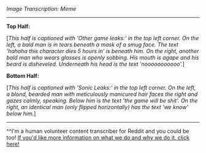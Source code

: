 *Image Transcription: Meme*

---

**Top Half:**

[*This half is captioned with 'Other game leaks:' in the top left corner. On the left, a bald man is in tears beneath a mask of a smug face. The text 'hahaha this character dies 5 hours in' is beneath him. On the right, another bald man who wears glasses is openly sobbing. His mouth is agape and his beard is disheveled. Underneath his head is the text 'nooooooooooo'.*]

**Bottom Half:**

[*This half is captioned with 'Sonic Leaks:' in the top left corner. On the left, a blond, bearded man with meticulously manicured hair faces the right and gazes calmly, speaking. Below him is the text 'the game will be shit'. On the right, an identical man (only flipped horizontally) has the text 'we know' below him.*]

---

^^I'm&#32;a&#32;human&#32;volunteer&#32;content&#32;transcriber&#32;for&#32;Reddit&#32;and&#32;you&#32;could&#32;be&#32;too!&#32;[If&#32;you'd&#32;like&#32;more&#32;information&#32;on&#32;what&#32;we&#32;do&#32;and&#32;why&#32;we&#32;do&#32;it,&#32;click&#32;here!](https://www.reddit.com/r/TranscribersOfReddit/wiki/index)
